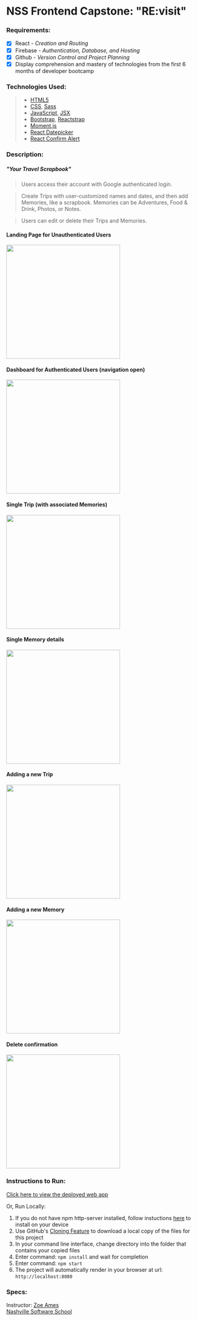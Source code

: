 # NSS Frontend Capstone: "RE:visit"

### Requirements:

- [x] React - *Creation and Routing*
- [x] Firebase - *Authentication, Database, and Hosting*
- [x] Github - *Version Control and Project Planning*
- [x] Display comprehension and mastery of technologies from the first 6 months of developer bootcamp

### Technologies Used:
> - [HTML5](https://developer.mozilla.org/en-US/docs/Web/HTML)
> - [CSS](https://developer.mozilla.org/en-US/docs/Glossary/CSS), [Sass](https://sass-lang.com/)
> - [JavaScript](https://developer.mozilla.org/en-US/docs/Glossary/JavaScript), [JSX]()
> - [Bootstrap](https://getbootstrap.com/), [Reactstrap](https://reactstrap.github.io/)
> - [Moment.js](https://momentjs.com/)
> - [React Datepicker](https://github.com/Hacker0x01/react-datepicker)
> - [React Confirm Alert](https://github.com/GA-MO/react-confirm-alert)


### Description:
##### "Your Travel Scrapbook"
> Users access their account with Google authenticated login. 

> Create Trips with user-customized names and dates, and then add Memories, like a scrapbook.  Memories can be Adventures, Food & Drink, Photos, or Notes.
 
> Users can edit or delete their Trips and Memories.

#### Landing Page for Unauthenticated Users
<img src="src/screenshots/LoginPage.png" width="300">

#### Dashboard for Authenticated Users (navigation open)
<img src="src/screenshots/DashboardWithOpenToggle.png" width="300">

#### Single Trip (with associated Memories)
<img src="src/screenshots/SingleTrip.png" width="300">

#### Single Memory details
<img src="src/screenshots/SingleMemory.png" width="300">

#### Adding a new Trip
<img src="src/screenshots/NewTrip.png" width="300">

#### Adding a new Memory
<img src="src/screenshots/NewMemory.png" width="300">

#### Delete confirmation
<img src="src/screenshots/DeleteConfirm.png" width="300">


### Instructions to Run:
[Click here to view the deployed web app](https://re-visit-app.web.app/)

Or, Run Locally:
1. If you do not have npm http-server installed, follow instuctions [here](https://www.npmjs.com/package/http-server) to install on your device
1. Use GitHub's [Cloning Feature](https://help.github.com/en/github/creating-cloning-and-archiving-repositories/cloning-a-repository) to download a local copy of the files for this project
1. In your command line interface, change directory into the folder that contains your copied files
1. Enter command: `npm install` and wait for completion
1. Enter command: `npm start`
1. The project will automatically render in your browser at url: `http://localhost:8080`


### Specs:
Instructor: [Zoe Ames](https://github.com/zoeames)  
[Nashville Software School](https://github.com/nashville-software-school)   
